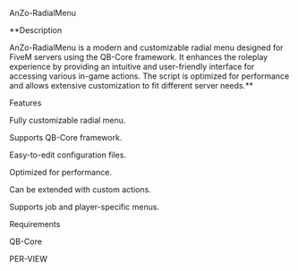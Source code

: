 AnZo-RadialMenu

**Description

AnZo-RadialMenu is a modern and customizable radial menu designed for FiveM servers using the QB-Core framework. It enhances the roleplay experience by providing an intuitive and user-friendly interface for accessing various in-game actions. The script is optimized for performance and allows extensive customization to fit different server needs.**

Features

Fully customizable radial menu.

Supports QB-Core framework.

Easy-to-edit configuration files.

Optimized for performance.

Can be extended with custom actions.

Supports job and player-specific menus.

Requirements

QB-Core

PER-VIEW

